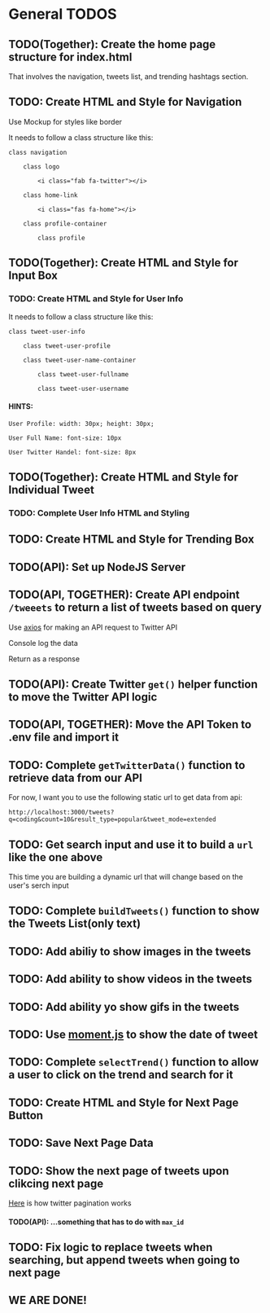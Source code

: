 # General TODOS

## TODO(Together): Create the home page structure for index.html

That involves the navigation, tweets list, and trending hashtags section.

## TODO: Create HTML and Style for Navigation

Use Mockup for styles like border

It needs to follow a class structure like this:

    class navigation

        class logo

            <i class="fab fa-twitter"></i>

        class home-link

            <i class="fas fa-home"></i>

        class profile-container

            class profile 

## TODO(Together): Create HTML and Style for Input Box

### TODO: Create HTML and Style for User Info

It needs to follow a class structure like this:

    class tweet-user-info

        class tweet-user-profile

        class tweet-user-name-container

            class tweet-user-fullname

            class tweet-user-username

#### HINTS:

    User Profile: width: 30px; height: 30px;

    User Full Name: font-size: 10px

    User Twitter Handel: font-size: 8px

## TODO(Together): Create HTML and Style for Individual Tweet

### TODO: Complete User Info HTML and Styling

## TODO: Create HTML and Style for Trending Box

## TODO(API): Set up NodeJS Server

## TODO(API, TOGETHER): Create API endpoint `/tweeets` to return a list of tweets based on query

Use [axios](https://github.com/axios/axios) for making an API request to Twitter API

Console log the data

Return as a response

## TODO(API): Create Twitter `get()` helper function to move the Twitter API logic

## TODO(API, TOGETHER): Move the API Token to .env file and import it

## TODO: Complete `getTwitterData()` function to retrieve data from our API

For now, I want you to use the following static url to get data from api:

```http://localhost:3000/tweets?q=coding&count=10&result_type=popular&tweet_mode=extended```

## TODO: Get search input and use it to build a `url` like the one above

This time you are building a dynamic url that will change based on the user's serch input


## TODO: Complete `buildTweets()` function to show the Tweets List(only text)

## TODO: Add abiliy to show images in the tweets

## TODO: Add ability to show videos in the tweets

## TODO: Add ability yo show gifs in the tweets

## TODO: Use [moment.js](https://momentjs.com/) to show the date of tweet

## TODO: Complete `selectTrend()` function to allow a user to click on the trend and search for it

## TODO: Create HTML and Style for Next Page Button

## TODO: Save Next Page Data

## TODO: Show the next page of tweets upon clikcing next page

[Here](https://developer.twitter.com/en/docs/tweets/timelines/guides/working-with-timelines) is how twitter pagination works

#### TODO(API): ...something that has to do with `max_id`

## TODO: Fix logic to replace tweets when searching, but append tweets when going to next page

## WE ARE DONE!

















